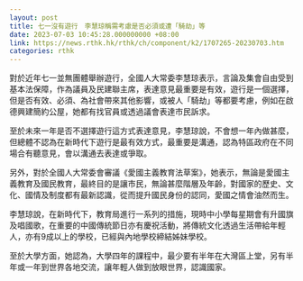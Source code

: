 ```yaml
---
layout: post
title: 七一沒有遊行　李慧琼稱需考慮是否必須或遭「騎劫」等
date: 2023-07-03 10:45:28.000000000 +08:00
link: https://news.rthk.hk/rthk/ch/component/k2/1707265-20230703.htm
categories: rthk
---
```


對於近年七一並無團體舉辦遊行，全國人大常委李慧琼表示，言論及集會自由受到基本法保障，作為議員及民建聯主席，表達意見最重要是有效，遊行是一個選擇，但是否有效、必須、為社會帶來其他影響，或被人「騎劫」等都要考慮，例如在啟德興建簡約公屋，她都有找官員或透過議會表達市民訴求。

至於未來一年是否不選擇遊行這方式表達意見，李慧琼說，不會想一年內做甚麼，但總體不認為在新時代下遊行是最有效方式，最重要是溝通，認為特區政府在不同場合有聽意見，會以溝通去表達或爭取。

另外，對於全國人大常委會審議《愛國主義教育法草案》，她表示，無論是愛國主義教育及國民教育，最終目的是讓市民，無論甚麼階層及年齡，對國家的歷史、文化、國情及制度都有最新認識，從而提升國民身份的認同，愛國之情會油然而生。

李慧琼說，在新時代下，教育局進行一系列的措施，現時中小學每星期會有升國旗及唱國歌，在重要的中國傳統節日亦有慶祝活動，將傳統文化透過生活帶給年輕人，亦有9成以上的學校，已經與內地學校締結姊妹學校。

至於大學方面，她認為，大學四年的課程中，最少要有半年在大灣區上堂，另有半年或一年到世界各地交流，讓年輕人做到放眼世界，認識國家。
